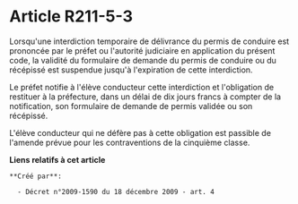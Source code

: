 # Article R211-5-3

Lorsqu'une interdiction temporaire de délivrance du permis de conduire est prononcée par le préfet ou l'autorité judiciaire
en application du présent code, la validité du formulaire de demande du permis de conduire ou du récépissé est suspendue
jusqu'à l'expiration de cette interdiction. 

Le préfet notifie à l'élève conducteur cette interdiction et l'obligation de restituer à la préfecture, dans un délai de dix
jours francs à compter de la notification, son formulaire de demande de permis validée ou son récépissé. 

L'élève conducteur qui ne défère pas à cette obligation est passible de l'amende prévue pour les contraventions de la
cinquième classe.

**Liens relatifs à cet article**

	**Créé par**:

	  - Décret n°2009-1590 du 18 décembre 2009 - art. 4
